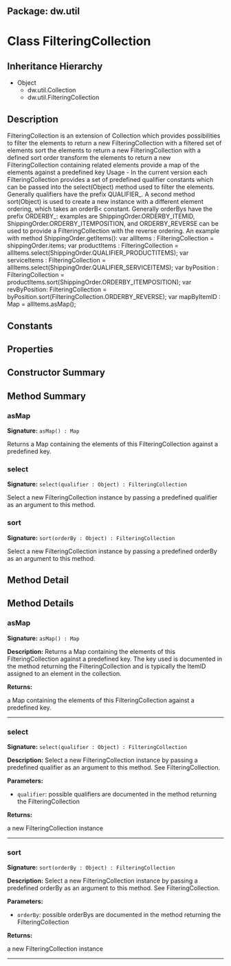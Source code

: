 ## Package: dw.util

# Class FilteringCollection

## Inheritance Hierarchy

- Object
  - dw.util.Collection
  - dw.util.FilteringCollection

## Description

FilteringCollection is an extension of Collection which provides possibilities to filter the elements to return a new FilteringCollection with a filtered set of elements sort the elements to return a new FilteringCollection with a defined sort order transform the elements to return a new FilteringCollection containing related elements provide a map of the elements against a predefined key Usage - In the current version each FilteringCollection provides a set of predefined qualifier constants which can be passed into the select(Object) method used to filter the elements. Generally qualifiers have the prefix QUALIFIER_. A second method sort(Object) is used to create a new instance with a different element ordering, which takes an orderB< constant. Generally orderBys have the prefix ORDERBY_: examples are ShippingOrder.ORDERBY_ITEMID, ShippingOrder.ORDERBY_ITEMPOSITION, and ORDERBY_REVERSE can be used to provide a FilteringCollection with the reverse ordering. An example with method ShippingOrder.getItems(): var allItems : FilteringCollection = shippingOrder.items; var productItems : FilteringCollection = allItems.select(ShippingOrder.QUALIFIER_PRODUCTITEMS); var serviceItems : FilteringCollection = allItems.select(ShippingOrder.QUALIFIER_SERVICEITEMS); var byPosition : FilteringCollection = productItems.sort(ShippingOrder.ORDERBY_ITEMPOSITION); var revByPosition: FilteringCollection = byPosition.sort(FilteringCollection.ORDERBY_REVERSE); var mapByItemID : Map = allItems.asMap();

## Constants

## Properties

## Constructor Summary

## Method Summary

### asMap

**Signature:** `asMap() : Map`

Returns a Map containing the elements of this FilteringCollection against a predefined key.

### select

**Signature:** `select(qualifier : Object) : FilteringCollection`

Select a new FilteringCollection instance by passing a predefined qualifier as an argument to this method.

### sort

**Signature:** `sort(orderBy : Object) : FilteringCollection`

Select a new FilteringCollection instance by passing a predefined orderBy as an argument to this method.

## Method Detail

## Method Details

### asMap

**Signature:** `asMap() : Map`

**Description:** Returns a Map containing the elements of this FilteringCollection against a predefined key. The key used is documented in the method returning the FilteringCollection and is typically the ItemID assigned to an element in the collection.

**Returns:**

a Map containing the elements of this FilteringCollection against a predefined key.

---

### select

**Signature:** `select(qualifier : Object) : FilteringCollection`

**Description:** Select a new FilteringCollection instance by passing a predefined qualifier as an argument to this method. See FilteringCollection.

**Parameters:**

- `qualifier`: possible qualifiers are documented in the method returning the FilteringCollection

**Returns:**

a new FilteringCollection instance

---

### sort

**Signature:** `sort(orderBy : Object) : FilteringCollection`

**Description:** Select a new FilteringCollection instance by passing a predefined orderBy as an argument to this method. See FilteringCollection.

**Parameters:**

- `orderBy`: possible orderBys are documented in the method returning the FilteringCollection

**Returns:**

a new FilteringCollection instance

---